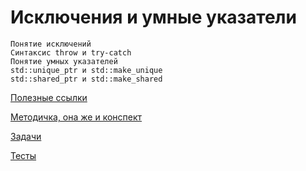 # Исключения и умные указатели
```
Понятие исключений
Синтаксис throw и try-catch
Понятие умных указателей
std::unique_ptr и std::make_unique
std::shared_ptr и std::make_shared
```

[Полезные ссылки](urls.md)

[Методичка, она же и конспект](students.md)

[Задачи](tasks/)

[Тесты](tests.md)